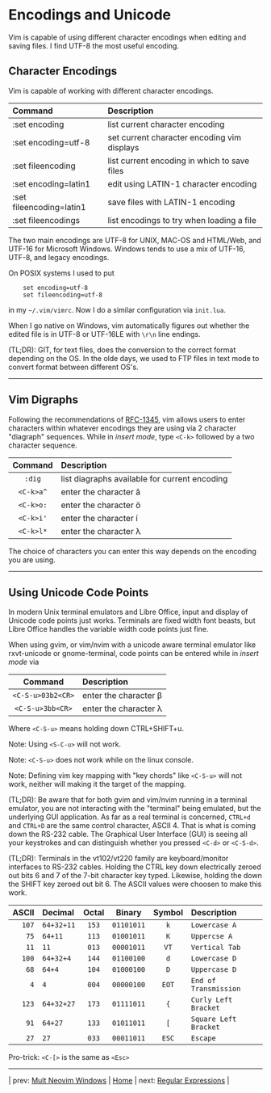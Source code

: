 # Encodings and Unicode

Vim is capable of using different character encodings when editing and
saving files. I find UTF-8 the most useful encoding.

## Character Encodings

Vim is capable of working with different character encodings.

| Command                  | Description                                  |
|:------------------------ |:-------------------------------------------- |
| :set encoding            | list current character encoding              |
| :set encoding=utf-8      | set current character encoding vim displays  |
| :set fileencoding        | list current encoding in which to save files |
| :set encoding=latin1     | edit using LATIN-1 character encoding        |
| :set fileencoding=latin1 | save files with LATIN-1 encoding             |
| :set fileencodings       | list encodings to try when loading a file    |

The two main encodings are UTF-8 for UNIX, MAC-OS and HTML/Web, and
UTF-16 for Microsoft Windows. Windows tends to use a mix of UTF-16,
UTF-8, and legacy encodings.

On POSIX systems I used to put

```vim
    set encoding=utf-8
    set fileencoding=utf-8
```

in my `~/.vim/vimrc`. Now I do a similar configuration via `init.lua`.

When I go native on Windows, vim automatically figures out whether the
edited file is in UTF-8 or UTF-16LE with `\r\n` line endings.

(TL;DR): GIT, for text files, does the conversion to the correct format
depending on the OS. In the olde days, we used to FTP files in text
mode to convert format between different OS's.

---

## Vim Digraphs

Following the recommendations of
[RFC-1345](https://tools.ietf.org/html/rfc1345),
vim allows users to enter characters within whatever encodings they are
using via 2 character "diagraph" sequences. While in *insert mode*,
type `<C-k>` followed by a two character sequence.

|  Command   | Description                                   |
|:----------:|:--------------------------------------------- |
|  `:dig`    | list diagraphs available for current encoding |
|  `<C-k>a^` | enter the character â                         |
|  `<C-k>o:` | enter the character ö                         |
|  `<C-k>i'` | enter the character í                         |
|  `<C-k>l*` | enter the character λ                         |

The choice of characters you can enter this way depends on the encoding
you are using.

---

## Using Unicode Code Points

In modern Unix terminal emulators and Libre Office, input and display of
Unicode code points just works. Terminals are fixed width font beasts,
but Libre Office handles the variable width code points just fine.

When using gvim, or vim/nvim with a unicode aware terminal emulator like
rxvt-unicode or gnome-terminal, code points can be entered while in
*insert mode* via

|  Command           | Description            |
|:------------------:|:---------------------- |
|  `<C-S-u>03b2<CR>` | enter the character β  |
|  `<C-S-u>3bb<CR>`  | enter the character λ  |

Where `<C-S-u>` means holding down CTRL+SHIFT+u.

Note: Using `<S-C-u>` will not work.

Note: `<C-S-u>` does not work while on the linux console.

Note: Defining vim key mapping with "key chords" like `<C-S-u>` will not
work, neither will making it the target of the mapping.

(TL;DR): Be aware that for both gvim and vim/nvim running in a terminal
emulator, you are not interacting with the "terminal" being emulated,
but the underlying GUI application. As far as a real terminal is
concerned, `CTRL+d` and `CTRL+D` are the same control character, ASCII
4. That is what is coming down the RS-232 cable. The Graphical User
Interface (GUI) is seeing all your keystrokes and can distinguish
whether you pressed `<C-d>` or `<C-S-d>`.

(TL;DR): Terminals in the vt102/vt220 family are keyboard/monitor
interfaces to RS-232 cables. Holding the CTRL key down electrically
zeroed out bits 6 and 7 of the 7-bit character key typed. Likewise,
holding the down the SHIFT key zeroed out bit 6. The ASCII values were
choosen to make this work.

| ASCII | Decimal    | Octal | Binary     | Symbol   | Description           |
| -----:|:---------- |:-----:|:----------:|:--------:|:--------------------- |
| `107` | `64+32+11` | `153` | `01101011` | `k`      | `Lowercase A`         |
|  `75` | `64+11`    | `113` | `01001011` | `K`      | `Uppercse A`          |
|  `11` | `11`       | `013` | `00001011` | `VT`     | `Vertical Tab`        |
| `100` | `64+32+4`  | `144` | `01100100` | `d`      | `Lowercase D`         |
|  `68` | `64+4`     | `104` | `01000100` | `D`      | `Uppercase D`         |
|   `4` | `4`        | `004` | `00000100` | `EOT`    | `End of Transmission` |
| `123` | `64+32+27` | `173` | `01111011` | `{`      | `Curly Left Bracket`  |
|  `91` | `64+27`    | `133` | `01011011` | `[`      | `Square Left Bracket` |
|  `27` | `27`       | `033` | `00011011` | `ESC`    | `Escape`              |

Pro-trick: `<C-[>` is the same as `<Esc>`

---

| prev: [Mult Neovim Windows][7] | [Home][0] | next: [Regular Expressions][9] |

[7]: 07-MultipleWindows.md
[0]: ../README.md
[9]: 09-RegularExpressions.md
